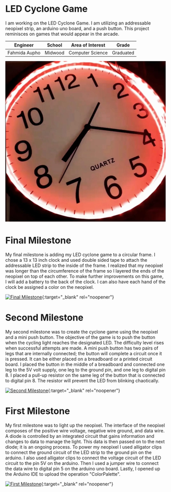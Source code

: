 # LED Cyclone Game
I am working on the LED Cyclone Game. I am utilizing an addressable neopixel strip, an arduino uno board, and a push button. This project reminisces on games that would appear in the arcade.

| **Engineer** | **School** | **Area of Interest** | **Grade** |
|:--:|:--:|:--:|:--:|
| Fahmida Aupho | Midwood | Computer Science | Graduated

![LED Cyclone Game](cyclonegame.jpg)

# Final Milestone
My final milestone is adding my LED cyclone game to a circular frame. I chose a 13 x 13 inch clock and used double sided tape to attach the addressable LED strip to the inside of the frame. I realized that my neopixel was longer than the circumference of the frame so I layered the ends of the neopixel on top of each other. To make further improvements on this game, I will add a battery to the back of the clock. I can also have each hand of the clock be assigned a color on the neopixel.  

[![Final Milestone](https://res.cloudinary.com/marcomontalbano/image/upload/v1658499650/video_to_markdown/images/youtube--WU0rRkF4QH4-c05b58ac6eb4c4700831b2b3070cd403.jpg)](https://www.youtube.com/watch?v=WU0rRkF4QH4 "Fahmida A Milestone 3"){:target="_blank" rel="noopener"}

# Second Milestone
My second milestone was to create the cyclone game using the neopixel and a mini push button. The objective of the game is to push the button when the cycling light reaches the designated LED. The difficulty level rises when successful attempts are made. A mini push button has two pairs of legs that are internally connected; the button will complete a circuit once it is pressed. It can be either placed on a breadboard or a printed circuit board. I placed the button in the middle of a breadboard and connected one leg to the 5V volt supply, one leg to the ground pin, and one leg to digital pin 8. I placed a pull-up resistor on the same leg of the button that is connected to digital pin 8. The resistor will prevent the LED from blinking chaotically.

[![Second Milestone](https://res.cloudinary.com/marcomontalbano/image/upload/v1658497513/video_to_markdown/images/youtube--IkiIdQyv_8U-c05b58ac6eb4c4700831b2b3070cd403.jpg)](https://www.youtube.com/watch?v=IkiIdQyv_8U "Fahmida A Milestone 2"){:target="_blank" rel="noopener"}
# First Milestone
  

My first milestone was to light up the neopixel. The interface of the neopixel composes of the positive wire voltage, negative wire ground, and data wire. A diode is controlled by an integrated circuit that gains information and changes to data to manage the light. This data is then passed on to the next diode; it is an ongoing process. To power my neopixel I used alligator clips to connect the ground circuit of the LED strip to the ground pin on the arduino. I also used alligator clips to connect the voltage circuit of the LED circuit to the pin 5V on the arduino. Then I used a jumper wire to connect the data wire to digital pin 5 on the arduino uno board. Lastly, I opened up the Arduino IDE to upload the operation "ColorPalette".

[![First Milestone](https://res.cloudinary.com/marcomontalbano/image/upload/v1658154646/video_to_markdown/images/youtube--hOncP7br1bo-c05b58ac6eb4c4700831b2b3070cd403.jpg)](https://www.youtube.com/watch?v=hOncP7br1bo "Fahmida A Milestone 1"){:target="_blank" rel="noopener"}
